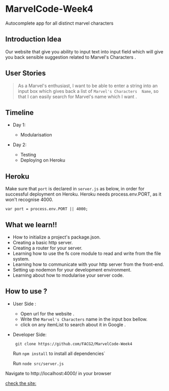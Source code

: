 # MarvelCode-Week4
Autocomplete app for all distinct marvel characters

## Introduction Idea

Our website that give you ability to input text into input field which will give you back sensible suggestion related to Marvel's Characters .


##  User Stories

>As a Marvel's enthusiast, I want to be able to enter a string into an input box which gives back a list of  `Marvel's Characters  Name`, so that I can easily search for Marvel's  name which I want .


## Timeline

* Day 1:

   *  Modularisation

* Day 2:

  * Testing
  * Deploying on Heroku


## Heroku

Make sure that `port` is declared in `server.js` as below, in order for successful deployment on Heroku. Heroku needs process.env.PORT, as it won't recognise 4000.

`var port = process.env.PORT || 4000;`

## What we learn!!

  * How to initialize a project's package.json.
  * Creating a basic http server.
  * Creating a router for your server.
  * Learning how to use the fs core module to read and write from the file system.
  * Learning how to communicate with your http server from the front-end.
  * Setting up nodemon for your development environment.
  * Learning about how to modularise your server code.


## How to use ?
 * User Side :

    * Open url for the website .
    * Write the `Marvel's Characters` name in the  input box bellow.
    * click on any itemList to search about it in Google .


  * Developer Side:

      ` git clone https://github.com/FACG2/MarvelCode-Week4`

      Run `npm install` to install all dependencies`

      Run  `node src/server.js `

Navigate to http://localhost:4000/ in your browser

[check the site:](https://marvel-week4.herokuapp.com/)
